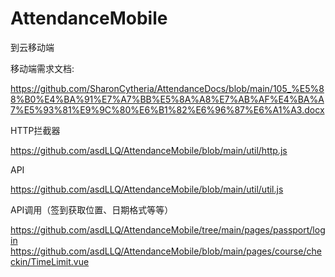# AttendanceMobile
到云移动端

移动端需求文档: 

https://github.com/SharonCytheria/AttendanceDocs/blob/main/105_%E5%88%B0%E4%BA%91%E7%A7%BB%E5%8A%A8%E7%AB%AF%E4%BA%A7%E5%93%81%E9%9C%80%E6%B1%82%E6%96%87%E6%A1%A3.docx

HTTP拦截器

https://github.com/asdLLQ/AttendanceMobile/blob/main/util/http.js

API

https://github.com/asdLLQ/AttendanceMobile/blob/main/util/util.js

API调用（签到获取位置、日期格式等等） 

https://github.com/asdLLQ/AttendanceMobile/tree/main/pages/passport/login 
https://github.com/asdLLQ/AttendanceMobile/blob/main/pages/course/checkin/TimeLimit.vue
